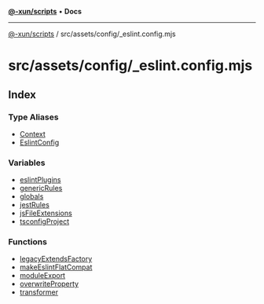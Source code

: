 [**@-xun/scripts**](../../../../README.md) • **Docs**

***

[@-xun/scripts](../../../../README.md) / src/assets/config/\_eslint.config.mjs

# src/assets/config/\_eslint.config.mjs

## Index

### Type Aliases

- [Context](type-aliases/Context.md)
- [EslintConfig](type-aliases/EslintConfig.md)

### Variables

- [eslintPlugins](variables/eslintPlugins.md)
- [genericRules](variables/genericRules.md)
- [globals](variables/globals.md)
- [jestRules](variables/jestRules.md)
- [jsFileExtensions](variables/jsFileExtensions.md)
- [tsconfigProject](variables/tsconfigProject.md)

### Functions

- [legacyExtendsFactory](functions/legacyExtendsFactory.md)
- [makeEslintFlatCompat](functions/makeEslintFlatCompat.md)
- [moduleExport](functions/moduleExport.md)
- [overwriteProperty](functions/overwriteProperty.md)
- [transformer](functions/transformer.md)
